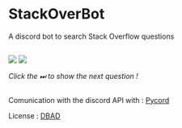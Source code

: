 # StackOverBot

A discord bot to search Stack Overflow questions

##
![](https://i.ibb.co/Z1pZS4H/image-2022-05-07-002336255.png)
![](https://i.ibb.co/PG68bZm/image-2022-05-07-002807207.png)

*Click the ⏭ to show the next question !*


##
Comunication with the discord API with : [Pycord](https://github.com/Pycord-Development/pycord)

License : [DBAD](https://github.com/philsturgeon/dbad)
